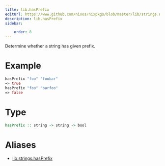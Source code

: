 ```yaml
---
title: lib.hasPrefix
editUrl: https://www.github.com/nixos/nixpkgs/blob/master/lib/strings.nix#L371C5
description: lib.hasPrefix
sidebar:

    order: 8
---
```


Determine whether a string has given prefix.

# Example

```nix
hasPrefix "foo" "foobar"
=> true
hasPrefix "foo" "barfoo"
=> false
```

# Type

```haskell
hasPrefix :: string -> string -> bool
```


# Aliases

- [lib.strings.hasPrefix](./reference/lib/strings/lib-strings-hasPrefix)


